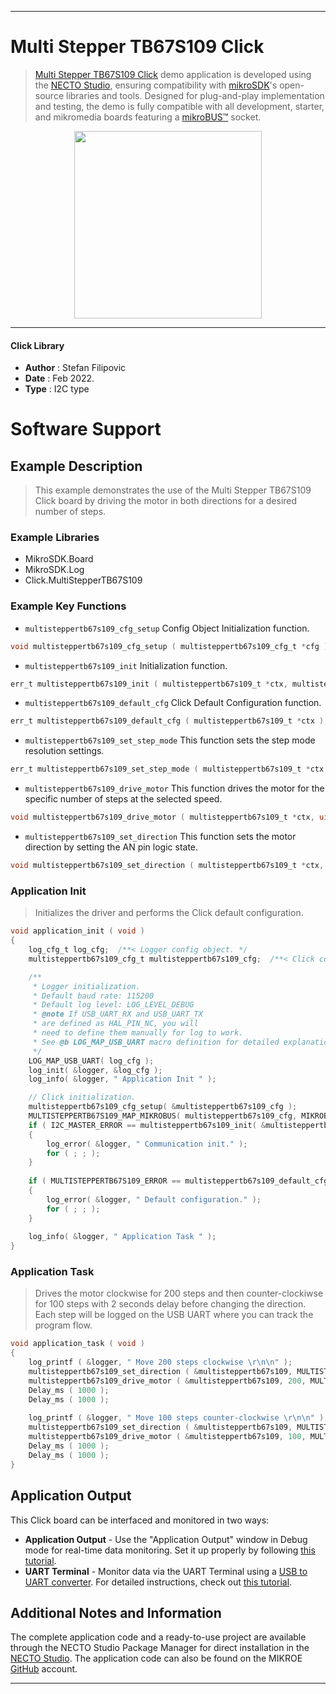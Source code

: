 
---
# Multi Stepper TB67S109 Click

> [Multi Stepper TB67S109 Click](https://www.mikroe.com/?pid_product=MIKROE-5052) demo application is developed using
the [NECTO Studio](https://www.mikroe.com/necto), ensuring compatibility with [mikroSDK](https://www.mikroe.com/mikrosdk)'s
open-source libraries and tools. Designed for plug-and-play implementation and testing, the demo is fully compatible with
all development, starter, and mikromedia boards featuring a [mikroBUS&trade;](https://www.mikroe.com/mikrobus) socket.

<p align="center">
  <img src="https://www.mikroe.com/?pid_product=MIKROE-5052&image=1" height=300px>
</p>

---

#### Click Library

- **Author**        : Stefan Filipovic
- **Date**          : Feb 2022.
- **Type**          : I2C type

# Software Support

## Example Description

> This example demonstrates the use of the Multi Stepper TB67S109 Click board by driving the motor in both directions for a desired number of steps.

### Example Libraries

- MikroSDK.Board
- MikroSDK.Log
- Click.MultiStepperTB67S109

### Example Key Functions

- `multisteppertb67s109_cfg_setup` Config Object Initialization function.
```c
void multisteppertb67s109_cfg_setup ( multisteppertb67s109_cfg_t *cfg );
```

- `multisteppertb67s109_init` Initialization function.
```c
err_t multisteppertb67s109_init ( multisteppertb67s109_t *ctx, multisteppertb67s109_cfg_t *cfg );
```

- `multisteppertb67s109_default_cfg` Click Default Configuration function.
```c
err_t multisteppertb67s109_default_cfg ( multisteppertb67s109_t *ctx );
```

- `multisteppertb67s109_set_step_mode` This function sets the step mode resolution settings.
```c
err_t multisteppertb67s109_set_step_mode ( multisteppertb67s109_t *ctx, uint8_t mode );
```

- `multisteppertb67s109_drive_motor` This function drives the motor for the specific number of steps at the selected speed.
```c
void multisteppertb67s109_drive_motor ( multisteppertb67s109_t *ctx, uint32_t steps, uint8_t speed );
```

- `multisteppertb67s109_set_direction` This function sets the motor direction by setting the AN pin logic state.
```c
void multisteppertb67s109_set_direction ( multisteppertb67s109_t *ctx, uint8_t dir );
```

### Application Init

> Initializes the driver and performs the Click default configuration.

```c
void application_init ( void )
{
    log_cfg_t log_cfg;  /**< Logger config object. */
    multisteppertb67s109_cfg_t multisteppertb67s109_cfg;  /**< Click config object. */

    /** 
     * Logger initialization.
     * Default baud rate: 115200
     * Default log level: LOG_LEVEL_DEBUG
     * @note If USB_UART_RX and USB_UART_TX 
     * are defined as HAL_PIN_NC, you will 
     * need to define them manually for log to work. 
     * See @b LOG_MAP_USB_UART macro definition for detailed explanation.
     */
    LOG_MAP_USB_UART( log_cfg );
    log_init( &logger, &log_cfg );
    log_info( &logger, " Application Init " );

    // Click initialization.
    multisteppertb67s109_cfg_setup( &multisteppertb67s109_cfg );
    MULTISTEPPERTB67S109_MAP_MIKROBUS( multisteppertb67s109_cfg, MIKROBUS_1 );
    if ( I2C_MASTER_ERROR == multisteppertb67s109_init( &multisteppertb67s109, &multisteppertb67s109_cfg ) ) 
    {
        log_error( &logger, " Communication init." );
        for ( ; ; );
    }
    
    if ( MULTISTEPPERTB67S109_ERROR == multisteppertb67s109_default_cfg ( &multisteppertb67s109 ) )
    {
        log_error( &logger, " Default configuration." );
        for ( ; ; );
    }
    
    log_info( &logger, " Application Task " );
}
```

### Application Task

> Drives the motor clockwise for 200 steps and then counter-clockiwse for 100 steps with 2 seconds delay before changing the direction.
Each step will be logged on the USB UART where you can track the program flow.

```c
void application_task ( void )
{
    log_printf ( &logger, " Move 200 steps clockwise \r\n\n" );
    multisteppertb67s109_set_direction ( &multisteppertb67s109, MULTISTEPPERTB67S109_DIR_CW );
    multisteppertb67s109_drive_motor ( &multisteppertb67s109, 200, MULTISTEPPERTB67S109_SPEED_FAST );
    Delay_ms ( 1000 );
    Delay_ms ( 1000 );
    
    log_printf ( &logger, " Move 100 steps counter-clockwise \r\n\n" );
    multisteppertb67s109_set_direction ( &multisteppertb67s109, MULTISTEPPERTB67S109_DIR_CCW );
    multisteppertb67s109_drive_motor ( &multisteppertb67s109, 100, MULTISTEPPERTB67S109_SPEED_FAST );
    Delay_ms ( 1000 );
    Delay_ms ( 1000 );
}
```

## Application Output

This Click board can be interfaced and monitored in two ways:
- **Application Output** - Use the "Application Output" window in Debug mode for real-time data monitoring.
Set it up properly by following [this tutorial](https://www.youtube.com/watch?v=ta5yyk1Woy4).
- **UART Terminal** - Monitor data via the UART Terminal using
a [USB to UART converter](https://www.mikroe.com/click/interface/usb?interface*=uart,uart). For detailed instructions,
check out [this tutorial](https://help.mikroe.com/necto/v2/Getting%20Started/Tools/UARTTerminalTool).

## Additional Notes and Information

The complete application code and a ready-to-use project are available through the NECTO Studio Package Manager for 
direct installation in the [NECTO Studio](https://www.mikroe.com/necto). The application code can also be found on
the MIKROE [GitHub](https://github.com/MikroElektronika/mikrosdk_click_v2) account.

---
